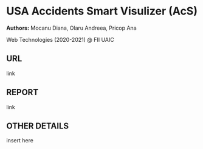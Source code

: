 # USA Accidents Smart Visulizer (AcS)
  **Authors:** Mocanu Diana, Olaru Andreea, Pricop Ana
  
  Web Technologies (2020-2021) @ FII UAIC
  
  ## URL
  link
  
  ## REPORT
  link
  
  ## OTHER DETAILS
  insert here
  

